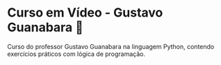 # Curso em Vídeo -   Gustavo Guanabara 🐙
Curso do professor Gustavo Guanabara na linguagem Python, contendo exercícios práticos com lógica de programação.
